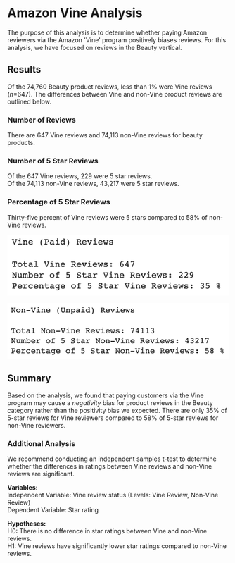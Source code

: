 # Amazon Vine Analysis
The purpose of this analysis is to determine whether paying Amazon reviewers via the Amazon 'Vine' program positively biases reviews. For this analysis, we have focused on reviews in the Beauty vertical. 

## Results
Of the 74,760 Beauty product reviews, less than 1% were Vine reviews (*n*=647). The differences between Vine and non-Vine product reviews are outlined below. 

### Number of Reviews
There are 647 Vine reviews and 74,113 non-Vine reviews for beauty products. 

### Number of 5 Star Reviews
Of the 647 Vine reviews, 229 were 5 star reviews. <br/>
Of the 74,113 non-Vine reviews, 43,217 were 5 star reviews. 

### Percentage of 5 Star Reviews
Thirty-five percent of Vine reviews were 5 stars compared to 58% of non-Vine reviews. 

![vine_results](https://github.com/rabascoh/amazon-vine-analysis/blob/main/Resources/vine_results.png) 

![nonvine_results](https://github.com/rabascoh/amazon-vine-analysis/blob/main/Resources/nonvine_results.png) 

## Summary
Based on the analysis, we found that paying customers via the Vine program may cause a *negativity* bias for product reviews in the Beauty category rather than the positivity bias we expected. There are only 35% of 5-star reviews for Vine reviewers compared to 58% of 5-star reviews for non-Vine reviewers. 

### Additional Analysis
We recommend conducting an independent samples t-test to determine whether the differences in ratings between Vine reviews and non-Vine reviews are significant. 

**Variables:** <br/>
Independent Variable: Vine review status (Levels: Vine Review, Non-Vine Review)<br/>
Dependent Variable: Star rating<br/>

**Hypotheses:** <br/>
H0: There is no difference in star ratings between Vine and non-Vine reviews. <br/>
H1: Vine reviews have significantly lower star ratings compared to non-Vine reviews. 


